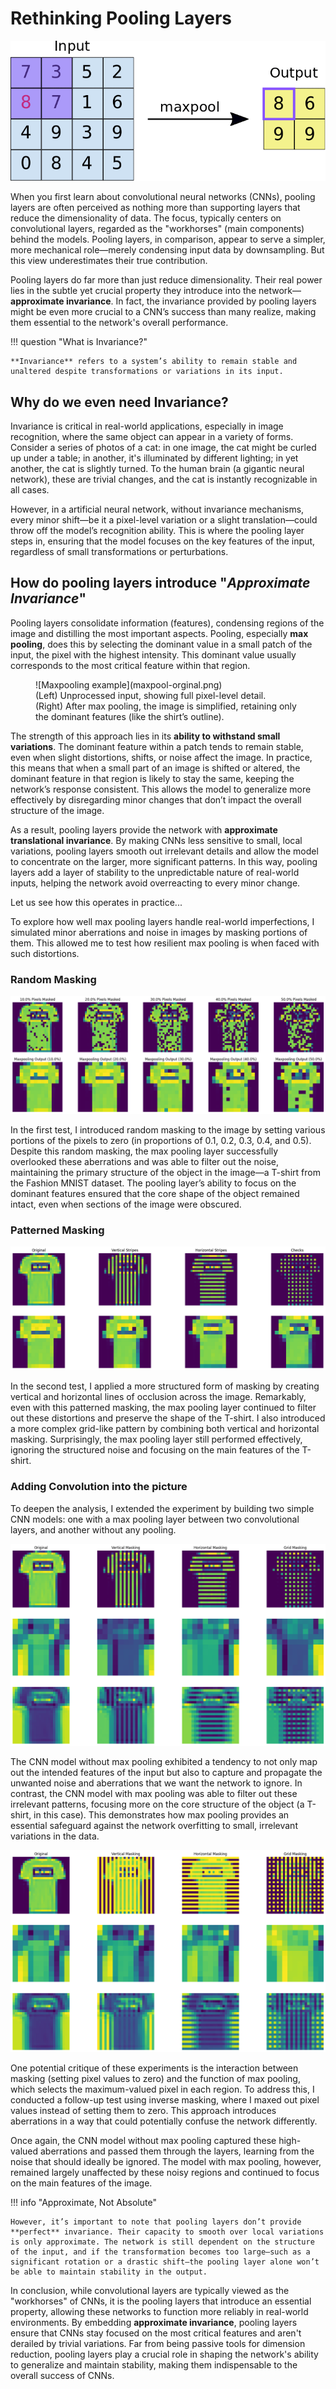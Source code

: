 # **Rethinking Pooling Layers**

![](maxpool.gif)

When you first learn about convolutional neural networks (CNNs), pooling layers are often perceived as nothing more than supporting layers that reduce the dimensionality of data. The focus, typically centers on convolutional layers, regarded as the "workhorses" (main components) behind the models. Pooling layers, in comparison, appear to serve a simpler, more mechanical role—merely condensing input data by downsampling. But this view underestimates their true contribution.

Pooling layers do far more than just reduce dimensionality. Their real power lies in the subtle yet crucial property they introduce into the network—**approximate invariance**. In fact, the invariance provided by pooling layers might be even more crucial to a CNN’s success than many realize, making them essential to the network's overall performance.

!!! question "What is Invariance?"

    **Invariance** refers to a system’s ability to remain stable and unaltered despite transformations or variations in its input.

## Why do we even need Invariance? 

Invariance is critical in real-world applications, especially in image recognition, where the same object can appear in a variety of forms. Consider a series of photos of a cat: in one image, the cat might be curled up under a table; in another, it's illuminated by different lighting; in yet another, the cat is slightly turned. To the human brain (a gigantic neural network), these are trivial changes, and the cat is instantly recognizable in all cases.

However, in a artificial neural network, without invariance mechanisms, every minor shift—be it a pixel-level variation or a slight translation—could throw off the model’s recognition ability. This is where the pooling layer steps in, ensuring that the model focuses on the key features of the input, regardless of small transformations or perturbations.

## How do pooling layers introduce "_Approximate Invariance_"

Pooling layers consolidate information (features), condensing regions of the image and distilling the most important aspects. Pooling, especially **max pooling**, does this by selecting the dominant value in a small patch of the input, the pixel with the highest intensity. This dominant value usually corresponds to the most critical feature within that region.

<figure markdown="span">
  ![Maxpooling example](maxpool-orginal.png)
  <figcaption>
    (Left) Unprocessed input, showing full pixel-level detail. 
    <br>
    (Right) After max pooling, the image is simplified, retaining only the dominant features (like the shirt’s outline).</figcaption>
</figure>

The strength of this approach lies in its **ability to withstand small variations**. The dominant feature within a patch tends to remain stable, even when slight distortions, shifts, or noise affect the image. In practice, this means that when a small part of an image is shifted or altered, the dominant feature in that region is likely to stay the same, keeping the network’s response consistent. This allows the model to generalize more effectively by disregarding minor changes that don’t impact the overall structure of the image.

As a result, pooling layers provide the network with **approximate translational invariance**. By making CNNs less sensitive to small, local variations, pooling layers smooth out irrelevant details and allow the model to concentrate on the larger, more significant patterns. In this way, pooling layers add a layer of stability to the unpredictable nature of real-world inputs, helping the network avoid overreacting to every minor change.

Let us see how this operates in practice...

To explore how well max pooling layers handle real-world imperfections, I simulated minor aberrations and noise in images by masking portions of them. This allowed me to test how resilient max pooling is when faced with such distortions.

### Random Masking

![](random-masking.png)

In the first test, I introduced random masking to the image by setting various portions of the pixels to zero (in proportions of 0.1, 0.2, 0.3, 0.4, and 0.5). Despite this random masking, the max pooling layer successfully overlooked these aberrations and was able to filter out the noise, maintaining the primary structure of the object in the image—a T-shirt from the Fashion MNIST dataset. The pooling layer’s ability to focus on the dominant features ensured that the core shape of the object remained intact, even when sections of the image were obscured.

### Patterned Masking

![](patterned-masking.png)

In the second test, I applied a more structured form of masking by creating vertical and horizontal lines of occlusion across the image. Remarkably, even with this patterned masking, the max pooling layer continued to filter out these distortions and preserve the shape of the T-shirt. I also introduced a more complex grid-like pattern by combining both vertical and horizontal masking. Surprisingly, the max pooling layer still performed effectively, ignoring the structured noise and focusing on the main features of the T-shirt.

### Adding Convolution into the picture

To deepen the analysis, I extended the experiment by building two simple CNN models: one with a max pooling layer between two convolutional layers, and another without any pooling.

![](cnn-patterned-masking.png)

The CNN model without max pooling exhibited a tendency to not only map out the intended features of the input but also to capture and propagate the unwanted noise and aberrations that we want the network to ignore. In contrast, the CNN model with max pooling was able to filter out these irrelevant patterns, focusing more on the core structure of the object (a T-shirt, in this case). This demonstrates how max pooling provides an essential safeguard against the network overfitting to small, irrelevant variations in the data.

![](cnn-patterned-inverse-masking.png)

One potential critique of these experiments is the interaction between masking (setting pixel values to zero) and the function of max pooling, which selects the maximum-valued pixel in each region. To address this, I conducted a follow-up test using inverse masking, where I maxed out pixel values instead of setting them to zero. This approach introduces aberrations in a way that could potentially confuse the network differently.

Once again, the CNN model without max pooling captured these high-valued aberrations and passed them through the layers, learning from the noise that should ideally be ignored. The model with max pooling, however, remained largely unaffected by these noisy regions and continued to focus on the main features of the image.


!!! info "Approximate, Not Absolute"

    However, it’s important to note that pooling layers don’t provide **perfect** invariance. Their capacity to smooth over local variations is only approximate. The network is still dependent on the structure of the input, and if the transformation becomes too large—such as a significant rotation or a drastic shift—the pooling layer alone won’t be able to maintain stability in the output.

In conclusion, while convolutional layers are typically viewed as the "workhorses" of CNNs, it is the pooling layers that introduce an essential property, allowing these networks to function more reliably in real-world environments. By embedding **approximate invariance**, pooling layers ensure that CNNs stay focused on the most critical features and aren't derailed by trivial variations. Far from being passive tools for dimension reduction, pooling layers play a crucial role in shaping the network's ability to generalize and maintain stability, making them indispensable to the overall success of CNNs.
